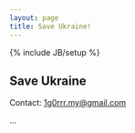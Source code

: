 ```yaml
---
layout: page
title: Save Ukraine!
---
```

{% include JB/setup %}

## Save Ukraine

Contact: 1g0rrr.my@gmail.com

...